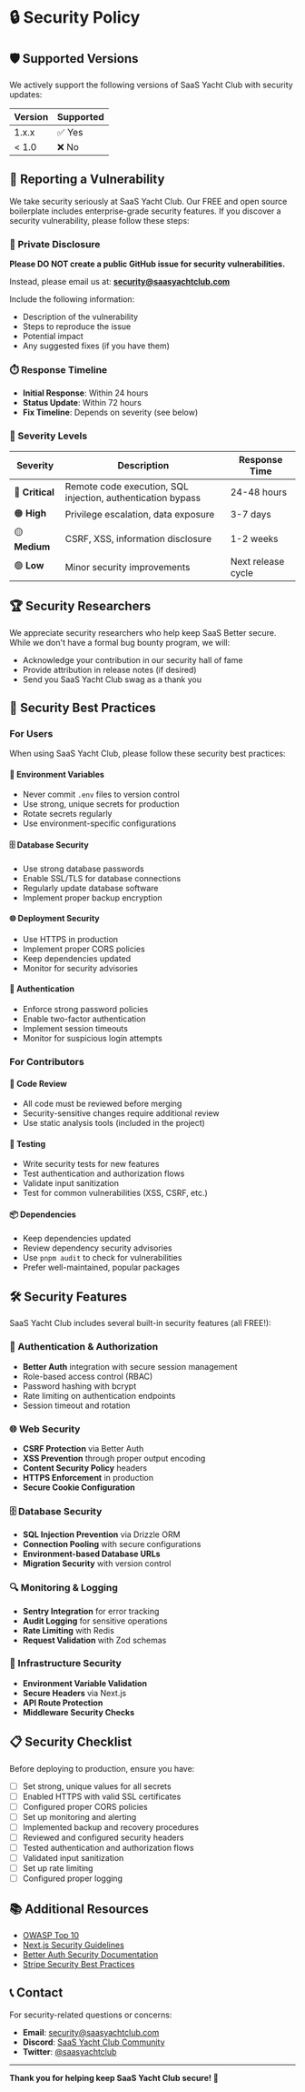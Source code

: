 # 🔒 Security Policy

## 🛡️ Supported Versions

We actively support the following versions of SaaS Yacht Club with security updates:

| Version | Supported          |
| ------- | ------------------ |
| 1.x.x   | ✅ Yes             |
| < 1.0   | ❌ No              |

## 🚨 Reporting a Vulnerability

We take security seriously at SaaS Yacht Club. Our FREE and open source boilerplate includes enterprise-grade security features. If you discover a security vulnerability, please follow these steps:

### 📧 Private Disclosure

**Please DO NOT create a public GitHub issue for security vulnerabilities.**

Instead, please email us at: **security@saasyachtclub.com**

Include the following information:
- Description of the vulnerability
- Steps to reproduce the issue
- Potential impact
- Any suggested fixes (if you have them)

### ⏱️ Response Timeline

- **Initial Response**: Within 24 hours
- **Status Update**: Within 72 hours
- **Fix Timeline**: Depends on severity (see below)

### 🎯 Severity Levels

| Severity | Description | Response Time |
|----------|-------------|---------------|
| 🔴 **Critical** | Remote code execution, SQL injection, authentication bypass | 24-48 hours |
| 🟠 **High** | Privilege escalation, data exposure | 3-7 days |
| 🟡 **Medium** | CSRF, XSS, information disclosure | 1-2 weeks |
| 🟢 **Low** | Minor security improvements | Next release cycle |

## 🏆 Security Researchers

We appreciate security researchers who help keep SaaS Better secure. While we don't have a formal bug bounty program, we will:

- Acknowledge your contribution in our security hall of fame
- Provide attribution in release notes (if desired)
- Send you SaaS Yacht Club swag as a thank you

## 🔐 Security Best Practices

### For Users

When using SaaS Yacht Club, please follow these security best practices:

#### 🔑 Environment Variables
- Never commit `.env` files to version control
- Use strong, unique secrets for production
- Rotate secrets regularly
- Use environment-specific configurations

#### 🗄️ Database Security
- Use strong database passwords
- Enable SSL/TLS for database connections
- Regularly update database software
- Implement proper backup encryption

#### 🌐 Deployment Security
- Use HTTPS in production
- Implement proper CORS policies
- Keep dependencies updated
- Monitor for security advisories

#### 👤 Authentication
- Enforce strong password policies
- Enable two-factor authentication
- Implement session timeouts
- Monitor for suspicious login attempts

### For Contributors

#### 📝 Code Review
- All code must be reviewed before merging
- Security-sensitive changes require additional review
- Use static analysis tools (included in the project)

#### 🧪 Testing
- Write security tests for new features
- Test authentication and authorization flows
- Validate input sanitization
- Test for common vulnerabilities (XSS, CSRF, etc.)

#### 📦 Dependencies
- Keep dependencies updated
- Review dependency security advisories
- Use `pnpm audit` to check for vulnerabilities
- Prefer well-maintained, popular packages

## 🛠️ Security Features

SaaS Yacht Club includes several built-in security features (all FREE!):

### 🔐 Authentication & Authorization
- **Better Auth** integration with secure session management
- Role-based access control (RBAC)
- Password hashing with bcrypt
- Rate limiting on authentication endpoints
- Session timeout and rotation

### 🌐 Web Security
- **CSRF Protection** via Better Auth
- **XSS Prevention** through proper output encoding
- **Content Security Policy** headers
- **HTTPS Enforcement** in production
- **Secure Cookie Configuration**

### 🗄️ Database Security
- **SQL Injection Prevention** via Drizzle ORM
- **Connection Pooling** with secure configurations
- **Environment-based Database URLs**
- **Migration Security** with version control

### 🔍 Monitoring & Logging
- **Sentry Integration** for error tracking
- **Audit Logging** for sensitive operations
- **Rate Limiting** with Redis
- **Request Validation** with Zod schemas

### 🚀 Infrastructure Security
- **Environment Variable Validation**
- **Secure Headers** via Next.js
- **API Route Protection**
- **Middleware Security Checks**

## 📋 Security Checklist

Before deploying to production, ensure you have:

- [ ] Set strong, unique values for all secrets
- [ ] Enabled HTTPS with valid SSL certificates
- [ ] Configured proper CORS policies
- [ ] Set up monitoring and alerting
- [ ] Implemented backup and recovery procedures
- [ ] Reviewed and configured security headers
- [ ] Tested authentication and authorization flows
- [ ] Validated input sanitization
- [ ] Set up rate limiting
- [ ] Configured proper logging

## 📚 Additional Resources

- [OWASP Top 10](https://owasp.org/www-project-top-ten/)
- [Next.js Security Guidelines](https://nextjs.org/docs/advanced-features/security-headers)
- [Better Auth Security Documentation](https://better-auth.com/docs/concepts/security)
- [Stripe Security Best Practices](https://stripe.com/docs/security)

## 📞 Contact

For security-related questions or concerns:

- **Email**: security@saasyachtclub.com
- **Discord**: [SaaS Yacht Club Community](https://discord.gg/saasyachtclub)
- **Twitter**: [@saasyachtclub](https://twitter.com/saasyachtclub)

---

**Thank you for helping keep SaaS Yacht Club secure! 🙏**
